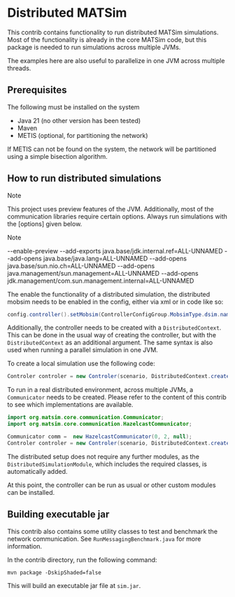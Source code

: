 
# Distributed MATSim

This contrib contains functionality to run distributed MATSim simulations. 
Most of the functionality is already in the core MATSim code, but this package is needed to run simulations across multiple JVMs.

The examples here are also useful to parallelize in one JVM across multiple threads.

## Prerequisites

The following must be installed on the system

- Java 21 (no other version has been tested)
- Maven
- METIS (optional, for partitioning the network)

If METIS can not be found on the system, the network will be partitioned using a simple bisection algorithm.

## How to run distributed simulations

> [!NOTE]
> This project uses preview features of the JVM. Additionally, most of the communication libraries require certain options.
> Always run simulations with the [options] given below.

>[!NOTE]
> --enable-preview --add-exports java.base/jdk.internal.ref=ALL-UNNAMED --add-opens java.base/java.lang=ALL-UNNAMED --add-opens java.base/sun.nio.ch=ALL-UNNAMED --add-opens java.management/sun.management=ALL-UNNAMED --add-opens jdk.management/com.sun.management.internal=ALL-UNNAMED

The enable the functionality of a distributed simulation, the distributed mobsim needs to be enabled in the config, either via xml or in code like so:
```java
config.controller().setMobsim(ControllerConfigGroup.MobsimType.dsim.name());
```

Additionally, the controller needs to be created with a `DistributedContext`.
This can be done in the usual way of creating the controller, but with the `DistributedContext` as an additional argument.
The same syntax is also used when running a parallel simulation in one JVM.

To create a local simulation use the following code:
```java
Controler controler = new Controler(scenario, DistributedContext.createLocal(config));
```

To run in a real distributed environment, across multiple JVMs, a `Communicator` needs to be created. 
Please refer to the content of this contrib to see which implementations are available.

```java
import org.matsim.core.communication.Communicator;
import org.matsim.core.communication.HazelcastCommunicator;

Communicator comm =  new HazelcastCommunicator(0, 2, null);
Controler controler = new Controler(scenario, DistributedContext.create(config));
```
The distributed setup does not require any further modules, as the `DistributedSimulationModule`, which includes the required classes, is automatically
added.

At this point, the controller can be run as usual or other custom modules can be installed.

## Building executable jar

This contrib also contains some utility classes to test and benchmark the network communication. See `RunMessagingBenchmark.java` for more information.

In the contrib directory, run the following command:
```shell
mvn package -DskipShaded=false
```

This will build an executable jar file at `sim.jar`.